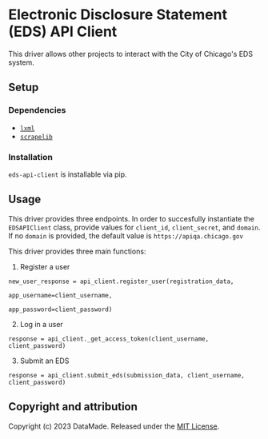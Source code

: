 # Electronic Disclosure Statement (EDS) API Client

This driver allows other projects to interact with the City of Chicago's EDS system.

## Setup

### Dependencies

* [`lxml`](https://lxml.de/)
* [`scrapelib`](https://jamesturk.github.io/scrapelib/)

### Installation

`eds-api-client` is installable via pip.

## Usage
This driver provides three endpoints. In order to succesfully instantiate the `EDSAPIClient` class, provide values for `client_id`, `client_secret`, and `domain`. If no `domain` is provided, the default value is `https://apiqa.chicago.gov`

This driver provides three main functions:
1. Register a user

```
new_user_response = api_client.register_user(registration_data,
                                             app_username=client_username,
                                             app_password=client_password)
```

2. Log in a user
```
response = api_client._get_access_token(client_username, client_password)
```

3. Submit an EDS
```
response = api_client.submit_eds(submission_data, client_username, client_password)
```

## Copyright and attribution

Copyright (c) 2023 DataMade. Released under the [MIT License](https://github.com/datamade/eds-api-client/blob/main/LICENSE).
```